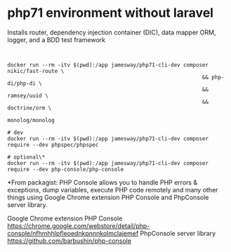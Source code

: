 # php71 environment without laravel
Installs router, dependency injection container (DIC), data mapper ORM, logger, and a BDD test framework

```


docker run --rm -itv $(pwd):/app jamesway/php71-cli-dev composer nikic/fast-route \
                                                              && php-di/php-di \
                                                              && ramsey/uuid \
                                                              && doctrine/orm \
                                                              monolog/monolog

# dev
docker run --rm -itv $(pwd):/app jamesway/php71-cli-dev composer require --dev phpspec/phpspec

# optional\*
docker run --rm -itv $(pwd):/app jamesway/php71-cli-dev composer require --dev php-console/php-console
```

\*From packagist: PHP Console allows you to handle PHP errors & exceptions, dump variables, execute PHP code remotely and many other things using Google Chrome extension PHP Console and PhpConsole server library.

Google Chrome extension PHP Console https://chrome.google.com/webstore/detail/php-console/nfhmhhlpfleoednkpnnnkolmclajemef
PhpConsole server library https://github.com/barbushin/php-console
